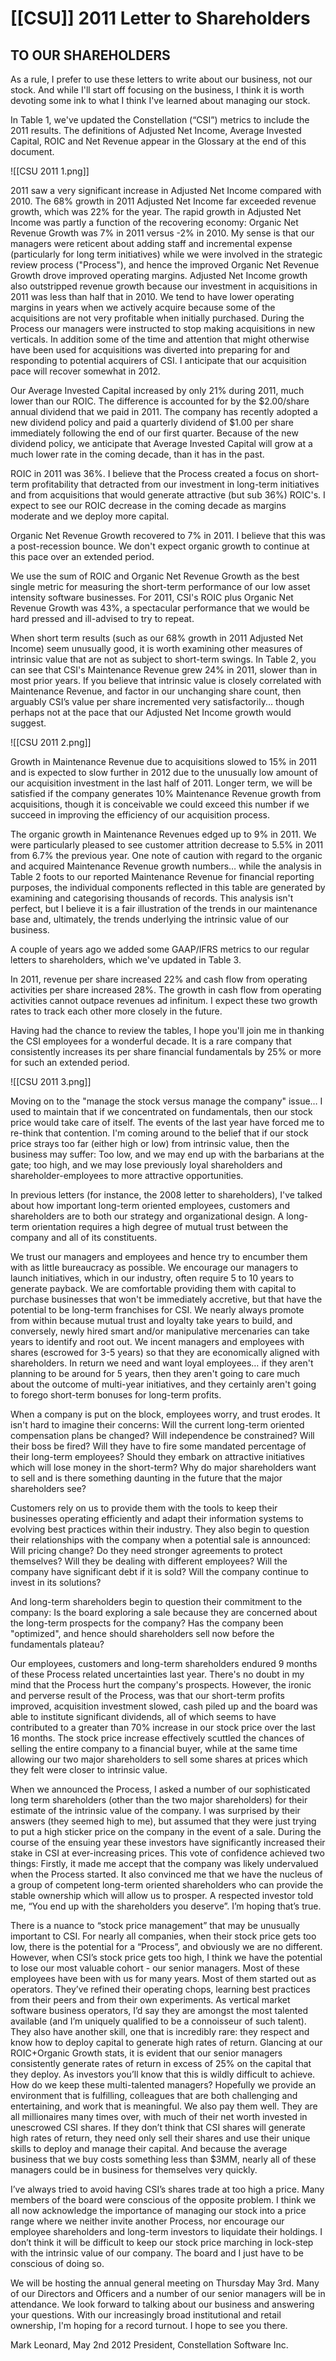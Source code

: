 # [[CSU]] 2011 Letter to Shareholders

## TO OUR SHAREHOLDERS 

As a rule, I prefer to use these letters to write about our business, not our stock. And while I'll start off focusing on the business, I think it is worth devoting some ink to what I think I've learned about managing our stock. 

In Table 1, we've updated the Constellation (“CSI”) metrics to include the 2011 results. The definitions of Adjusted Net Income, Average Invested Capital, ROIC and Net Revenue appear in the Glossary at the end of this document.

![[CSU 2011 1.png]]

2011 saw a very significant increase in Adjusted Net Income compared with 2010. The 68% growth in 2011 Adjusted Net Income far exceeded revenue growth, which was 22% for the year. The rapid growth in Adjusted Net Income was partly a function of the recovering economy: Organic Net Revenue Growth was 7% in 2011 versus -2% in 2010. My sense is that our managers were reticent about adding staff and incremental expense (particularly for long term initiatives) while we were involved in the strategic review process ("Process"), and hence the improved Organic Net Revenue Growth drove improved operating margins. Adjusted Net Income growth also outstripped revenue growth because our investment in acquisitions in 2011 was less than half that in 2010. We tend to have lower operating margins in years when we actively acquire because some of the acquisitions are not very profitable when initially purchased. During the Process our managers were instructed to stop making acquisitions in new verticals. In addition some of the time and attention that might otherwise have been used for acquisitions was diverted into preparing for and responding to potential acquirers of CSI. I anticipate that our acquisition pace will recover somewhat in 2012. 


Our Average Invested Capital increased by only 21% during 2011, much lower than our ROIC. The difference is accounted for by the $2.00/share annual dividend that we paid in 2011. The company has recently adopted a new dividend policy and paid a quarterly dividend of $1.00 per share immediately following the end of our first quarter. Because of the new dividend policy, we anticipate that Average Invested Capital will grow at a much lower rate in the coming decade, than it has in the past.


ROIC in 2011 was 36%. I believe that the Process created a focus on short-term profitability that detracted from our investment in long-term initiatives and from acquisitions that would generate attractive (but sub 36%) ROIC's. I expect to see our ROIC decrease in the coming decade as margins moderate and we deploy more capital.

Organic Net Revenue Growth recovered to 7% in 2011. I believe that this was a post-recession bounce. We don't expect organic growth to continue at this pace over an extended period. 

We use the sum of ROIC and Organic Net Revenue Growth as the best single metric for measuring the short-term performance of our low asset intensity software businesses. For 2011, CSI's ROIC plus Organic Net Revenue Growth was 43%, a spectacular performance that we would be hard pressed and ill-advised to try to repeat. 

When short term results (such as our 68% growth in 2011 Adjusted Net Income) seem unusually good, it is worth examining other measures of intrinsic value that are not as subject to short-term swings. In Table 2, you can see that CSI's Maintenance Revenue grew 24% in 2011, slower than in most prior years. If you believe that intrinsic value is closely correlated with Maintenance Revenue, and factor in our unchanging share count, then arguably CSI’s value per share incremented very satisfactorily... though perhaps not at the pace that our Adjusted Net Income growth would suggest.

![[CSU 2011 2.png]]

Growth in Maintenance Revenue due to acquisitions slowed to 15% in 2011 and is expected to slow further in 2012 due to the unusually low amount of our acquisition investment in the last half of 2011. Longer term, we will be satisfied if the company generates 10% Maintenance Revenue growth from acquisitions, though it is conceivable we could exceed this number if we succeed in improving the efficiency of our acquisition process. 

The organic growth in Maintenance Revenues edged up to 9% in 2011. We were particularly pleased to see customer attrition decrease to 5.5% in 2011 from 6.7% the previous year. One note of caution with regard to the organic and acquired Maintenance Revenue growth numbers… while the analysis in Table 2 foots to our reported Maintenance Revenue for financial reporting purposes, the individual components reflected in this table are generated by examining and categorising thousands of records. This analysis isn't perfect, but I believe it is a fair illustration of the trends in our maintenance base and, ultimately, the trends underlying the intrinsic value of our business.

A couple of years ago we added some GAAP/IFRS metrics to our regular letters to shareholders, which we've updated in Table 3. 

In 2011, revenue per share increased 22% and cash flow from operating activities per share increased 28%. The growth in cash flow from operating activities cannot outpace revenues ad infinitum. I expect these two growth rates to track each other more closely in the future. 

Having had the chance to review the tables, I hope you'll join me in thanking the CSI employees for a wonderful decade. It is a rare company that consistently increases its per share financial fundamentals by 25% or more for such an extended period.

![[CSU 2011 3.png]]

Moving on to the "manage the stock versus manage the company" issue… I used to maintain that if we concentrated on fundamentals, then our stock price would take care of itself. The events of the last year have forced me to re-think that contention. I'm coming around to the belief that if our stock price strays too far (either high or low) from intrinsic value, then the business may suffer: Too low, and we may end up with the barbarians at the gate; too high, and we may lose previously loyal shareholders and shareholder-employees to more attractive opportunities. 

In previous letters (for instance, the 2008 letter to shareholders), I've talked about how important long-term oriented employees, customers and shareholders are to both our strategy and organizational design. A long-term orientation requires a high degree of mutual trust between the company and all of its constituents. 

We trust our managers and employees and hence try to encumber them with as little bureaucracy as possible. We encourage our managers to launch initiatives, which in our industry, often require 5 to 10 years to generate payback. We are comfortable providing them with capital to purchase businesses that won't be immediately accretive, but that have the potential to be long-term franchises for CSI. We nearly always promote from within because mutual trust and loyalty take years to build, and conversely, newly hired smart and/or manipulative mercenaries can take years to identify and root out. We incent managers and employees with shares (escrowed for 3-5 years) so that they are economically aligned with shareholders. In return we need and want loyal employees… if they aren't planning to be around for 5 years, then they aren't going to care much about the outcome of multi-year initiatives, and they certainly aren't going to forego short-term bonuses for long-term profits. 

When a company is put on the block, employees worry, and trust erodes. It isn't hard to imagine their concerns: Will the current long-term oriented compensation plans be changed? Will independence be constrained? Will their boss be fired? Will they have to fire some mandated percentage of their long-term employees? Should they embark on attractive initiatives which will lose money in the short-term? Why do major shareholders want to sell and is there something daunting in the future that the major shareholders see?

Customers rely on us to provide them with the tools to keep their businesses operating efficiently and adapt their information systems to evolving best practices within their industry. They also begin to question their relationships with the company when a potential sale is announced: Will pricing change? Do they need stronger agreements to protect themselves? Will they be dealing with different employees? Will the company have significant debt if it is sold? Will the company continue to invest in its solutions? 

And long-term shareholders begin to question their commitment to the company: Is the board exploring a sale because they are concerned about the long-term prospects for the company? Has the company been "optimized", and hence should shareholders sell now before the fundamentals plateau? 

Our employees, customers and long-term shareholders endured 9 months of these Process related uncertainties last year. There's no doubt in my mind that the Process hurt the company's prospects. However, the ironic and perverse result of the Process, was that our short-term profits improved, acquisition investment slowed, cash piled up and the board was able to institute significant dividends, all of which seems to have contributed to a greater than 70% increase in our stock price over the last 16 months. The stock price increase effectively scuttled the chances of selling the entire company to a financial buyer, while at the same time allowing our two major shareholders to sell some shares at prices which they felt were closer to intrinsic value. 

When we announced the Process, I asked a number of our sophisticated long term shareholders (other than the two major shareholders) for their estimate of the intrinsic value of the company. I was surprised by their answers (they seemed high to me), but assumed that they were just trying to put a high sticker price on the company in the event of a sale. During the course of the ensuing year these investors have significantly increased their stake in CSI at ever-increasing prices. This vote of confidence achieved two things: Firstly, it made me accept that the company was likely undervalued when the Process started. It also convinced me that we have the nucleus of a group of competent long-term oriented shareholders who can provide the stable ownership which will allow us to prosper. A respected investor told me, “You end up with the shareholders you deserve”. I’m hoping that’s true. 

There is a nuance to “stock price management” that may be unusually important to CSI. For nearly all companies, when their stock price gets too low, there is the potential for a “Process”, and obviously we are no different. However, when CSI’s stock price gets too high, I think we have the potential to lose our most valuable cohort - our senior managers. Most of these employees have been with us for many years. Most of them started out as operators. They’ve refined their operating chops, learning best practices from their peers and from their own experiments. As vertical market software business operators, I’d say they are amongst the most talented available (and I’m uniquely qualified to be a connoisseur of such talent). They also have another skill, one that is incredibly rare: they respect and know how to deploy capital to generate high rates of return. Glancing at our ROIC+Organic Growth stats, it is evident that our senior managers consistently generate rates of return in excess of 25% on the capital that they deploy. As investors you’ll know that this is wildly difficult to achieve. How do we keep these multi-talented managers? Hopefully we provide an environment that is fulfilling, colleagues that are both challenging and entertaining, and work that is meaningful. We also pay them well. They are all millionaires many times over, with much of their net worth invested in unescrowed CSI shares. If they don’t think that CSI shares will generate high rates of return, they need only sell their shares and use their unique skills to deploy and manage their capital. And because the average business that we buy costs something less than $3MM, nearly all of these managers could be in business for themselves very quickly. 

I’ve always tried to avoid having CSI’s shares trade at too high a price. Many members of the board were conscious of the opposite problem. I think we all now acknowledge the importance of managing our stock into a price range where we neither invite another Process, nor encourage our employee shareholders and long-term investors to liquidate their holdings. I don’t think it will be difficult to keep our stock price marching in lock-step with the intrinsic value of our company. The board and I just have to be conscious of doing so. 

We will be hosting the annual general meeting on Thursday May 3rd. Many of our Directors and Officers and a number of our senior managers will be in attendance. We look forward to talking about our business and answering your questions. With our increasingly broad institutional and retail ownership, I'm hoping for a record turnout. I hope to see you there. 

Mark Leonard,  May 2nd 2012 
President, Constellation Software Inc.
